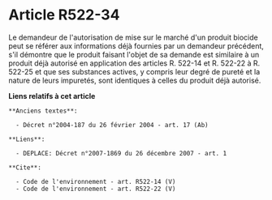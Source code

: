 # Article R522-34

Le demandeur de l'autorisation de mise sur le marché d'un produit biocide peut se référer aux informations déjà fournies par
un demandeur précédent, s'il démontre que le produit faisant l'objet de sa demande est similaire à un produit déjà autorisé
en application des articles R. 522-14 et R. 522-22 à R. 522-25 et que ses substances actives, y compris leur degré de pureté
et la nature de leurs impuretés, sont identiques à celles du produit déjà autorisé.

**Liens relatifs à cet article**

	**Anciens textes**:

	  - Décret n°2004-187 du 26 février 2004 - art. 17 (Ab)

	**Liens**:

	  - DEPLACE: Décret n°2007-1869 du 26 décembre 2007 - art. 1

	**Cite**:

	  - Code de l'environnement - art. R522-14 (V)
	  - Code de l'environnement - art. R522-22 (V)
